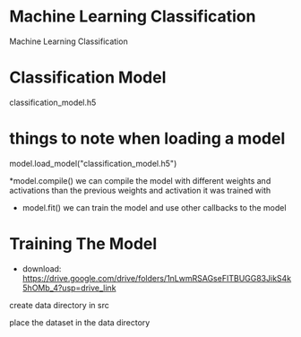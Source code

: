 # Machine Learning Classification
 Machine Learning Classification

# Classification Model
classification_model.h5


# things to note when loading a model

model.load_model("classification_model.h5")

*model.compile()
we can compile the model with different weights and activations than the previous weights and activation it was trained with

* model.fit()
we can train the model and use other callbacks to the model 




# Training The Model

* download: https://drive.google.com/drive/folders/1nLwmRSAGseFITBUGG83JikS4k5hOMb_4?usp=drive_link 

create data directory in src

place the dataset in the data directory 



